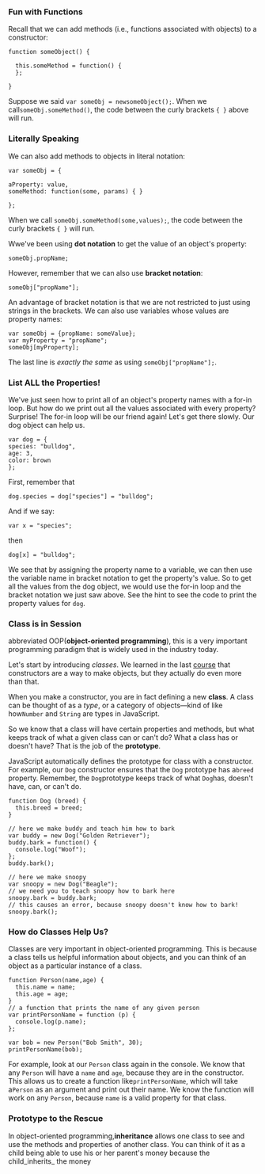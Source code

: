 ### **Fun with Functions**

Recall that we can add methods \(i.e., functions associated with objects\) to a constructor:

```
function someObject() {

  this.someMethod = function() {
  };

}
```

Suppose we said `var someObj = newsomeObject();`. When we call`someObj.someMethod()`, the code between the curly brackets `{ }` above will run.

### **Literally Speaking**

We can also add methods to objects in literal notation:

```
var someObj = {

aProperty: value,
someMethod: function(some, params) { }

};

```

When we call `someObj.someMethod(some,values);`, the code between the curly brackets `{ }` will run.

Wwe've been using **dot notation** to get the value of an object's property:

```
someObj.propName;

```

However, remember that we can also use **bracket notation**:

```
someObj["propName"];

```

An advantage of bracket notation is that we are not restricted to just using strings in the brackets. We can also use variables whose values are property names:

```
var someObj = {propName: someValue};
var myProperty = "propName";
someObj[myProperty];

```

The last line is _exactly the same_ as using `someObj["propName"];`.

### **List ALL the Properties!**

We've just seen how to print all of an object's property names with a for-in loop. But how do we print out all the values associated with every property? Surprise! The for-in loop will be our friend again! Let's get there slowly. Our dog object can help us.

```
var dog = {
species: "bulldog",
age: 3,
color: brown
};

```

First, remember that

`dog.species = dog["species"] = "bulldog";`

And if we say:

`var x = "species";`

then

`dog[x] = "bulldog";`

We see that by assigning the property name to a variable, we can then use the variable name in bracket notation to get the property's value. So to get all the values from the dog object, we would use the for-in loop and the bracket notation we just saw above. See the hint to see the code to print the property values for `dog`.

### **Class is in Session**

abbreviated OOP\(**object-oriented programming**\), this is a very important programming paradigm that is widely used in the industry today.

Let's start by introducing _classes_. We learned in the last [course](http://www.codecademy.com/courses/spencer-sandbox/3/1?curriculum_id=506324b3a7dffd00020bf661) that constructors are a way to make objects, but they actually do even more than that.

When you make a constructor, you are in fact defining a new **class**. A class can be thought of as a _type_, or a category of objects—kind of like how`Number` and `String` are types in JavaScript.

So we know that a class will have certain properties and methods, but what keeps track of what a given class can or can't do? What a class has or doesn't have? That is the job of the **prototype**.

JavaScript automatically defines the prototype for class with a constructor. For example, our `Dog` constructor ensures that the `Dog` prototype has a`breed` property. Remember, the `Dog`prototype keeps track of what `Dog`has, doesn't have, can, or can't do.

```
function Dog (breed) {
  this.breed = breed;
}

// here we make buddy and teach him how to bark
var buddy = new Dog("Golden Retriever");
buddy.bark = function() {
  console.log("Woof");
};
buddy.bark();

// here we make snoopy
var snoopy = new Dog("Beagle");
// we need you to teach snoopy how to bark here
snoopy.bark = buddy.bark;
// this causes an error, because snoopy doesn't know how to bark!
snoopy.bark();
```

### **How do Classes Help Us?**

Classes are very important in object-oriented programming. This is because a class tells us helpful information about objects, and you can think of an object as a particular instance of a class.

```
function Person(name,age) {
  this.name = name;
  this.age = age;
}
// a function that prints the name of any given person
var printPersonName = function (p) {
  console.log(p.name);
};

var bob = new Person("Bob Smith", 30);
printPersonName(bob);
```

For example, look at our `Person` class again in the console. We know that any `Person` will have a `name` and `age`, because they are in the constructor. This allows us to create a function like`printPersonName`, which will take a`Person` as an argument and print out their name. We know the function will work on any `Person`, because `name` is a valid property for that class.

### **Prototype to the Rescue**

In object-oriented programming,**inheritance** allows one class to see and use the methods and properties of another class. You can think of it as a child being able to use his or her parent's money because the child_inherits_ the money


